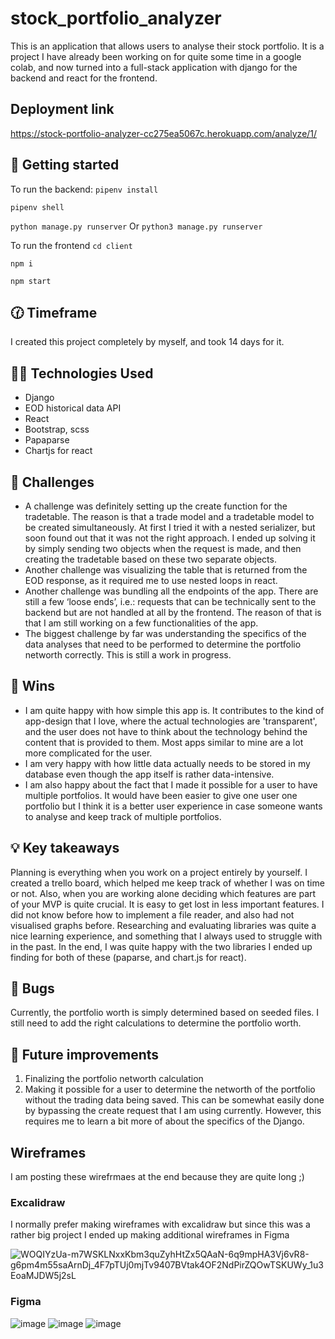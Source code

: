 # stock_portfolio_analyzer
This is an application that allows users to analyse their stock portfolio. It is a project I have already been working on for quite some time in a google colab, and now turned into a full-stack application with django for the backend and react for the frontend. 

## Deployment link 
https://stock-portfolio-analyzer-cc275ea5067c.herokuapp.com/analyze/1/

## 🚀 Getting started
To run the backend: 
```pipenv install```

```pipenv shell```

```python manage.py runserver``` Or ```python3 manage.py runserver```

To run the frontend 
```cd client```

```npm i```

```npm start```

## 🕜 Timeframe
I created this project completely by myself, and took 14 days for it. 

## 👩‍💻 Technologies Used
- Django
- EOD historical data API
- React
- Bootstrap, scss
- Papaparse
- Chartjs for react

## 🧯 Challenges
- A challenge was definitely setting up the create function for the tradetable. The reason is that a trade model and a tradetable model to be created simultaneously. At first I tried it with a nested serializer, but soon found out that it was not the right approach. I ended up solving it by simply sending two objects when the request is made, and then creating the tradetable based on these two separate objects.
- Another challenge was visualizing the table that is returned from the EOD response, as it required me to use nested loops in react.
- Another challenge was bundling all the endpoints of the app. There are still a few ‘loose ends’, i.e.: requests that can be technically sent to the backend but are not handled at all by the frontend. The reason of that is that I am still working on a few functionalities of the app.
- The biggest challenge by far was understanding the specifics of the data analyses that need to be performed to determine the portfolio networth correctly. This is still a work in progress. 

## 💪 Wins
- I am quite happy with how simple this app is. It contributes to the kind of app-design that I love, where the actual technologies are 'transparent', and the user does not have to think about the technology behind the content that is provided to them. Most apps similar to mine are a lot more complicated for the user. 
- I am very happy with how little data actually needs to be stored in my database even though the app itself is rather data-intensive.
- I am also happy about the fact that I made it possible for a user to have multiple portfolios. It would have been easier to give one user one portfolio but I think it is a better user experience in case someone wants to analyse and keep track of multiple portfolios. 

## 💡 Key takeaways
Planning is everything when you work on a project entirely by yourself. I created a trello board, which helped me keep track of whether I was on time or not. 
Also, when you are working alone deciding which features are part of your MVP is quite crucial. It is easy to get lost in less important features. 
I did not know before how to implement a file reader, and also had not visualised graphs before. Researching and evaluating libraries was quite a nice learning experience, and something that I always used to struggle with in the past. In the end, I was quite happy with the two libraries I ended up finding for both of these (paparse, and chart.js for react). 

## 🐛 Bugs
Currently, the portfolio worth is simply determined based on seeded files. I still need to add the right calculations to determine the portfolio worth. 

## 🔮 Future improvements
1. Finalizing the portfolio networth calculation
2. Making it possible for a user to determine the networth of the portfolio without the trading data being saved. This can be somewhat easily done by bypassing the create request that I am using currently. However, this requires me to learn a bit more of about the specifics of the Django. 

## Wireframes
I am posting these wirefrmaes at the end because they are quite long ;) 

### Excalidraw 
I normally prefer making wireframes with excalidraw but since this was a rather big project I ended  up making additional wireframes in Figma 

![WOQIYzUa-m7WSKLNxxKbm3quZyhHtZx5QAaN-6q9mpHA3Vj6vR8-g6pm4m55saArnDj_4F7pTUj0mjTv9407BVtak4OF2NdPirZQOwTSKUWy_1u3EoaMJDW5j2sL](https://github.com/NLie2/stock_portfolio_analyzer/assets/99728936/770cb3fe-8b09-4470-9be2-43d8b1d4ff31)


### Figma
![image](https://github.com/NLie2/stock_portfolio_analyzer/assets/99728936/3fea6357-4371-480a-a7f2-f10f9630f0c2)
![image](https://github.com/NLie2/stock_portfolio_analyzer/assets/99728936/cf8bf899-4557-41ad-a2ea-f9a1e42e4890)
![image](https://github.com/NLie2/stock_portfolio_analyzer/assets/99728936/c6c23a75-cae9-47ed-8b2a-b00e6f14a74c)



